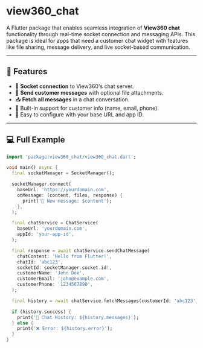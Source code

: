 <!--
This README describes the package. If you publish this package to pub.dev,
this README's contents appear on the landing page for your package.

For information about how to write a good package README, see the guide for
[writing package pages](https://dart.dev/tools/pub/writing-package-pages).

For general information about developing packages, see the Dart guide for
[creating packages](https://dart.dev/guides/libraries/create-packages)
and the Flutter guide for
[developing packages and plugins](https://flutter.dev/to/develop-packages).
-->

# view360_chat

A Flutter package that enables seamless integration of **View360 chat** functionality through real-time socket connection and messaging APIs. This package is ideal for apps that need a customer chat widget with features like file sharing, message delivery, and live socket-based communication.

---

## 🧩 Features

- 🔌 **Socket connection** to View360's chat server.
- 💬 **Send customer messages** with optional file attachments.
- 📥 **Fetch all messages** in a chat conversation.
- 🧾 Built-in support for customer info (name, email, phone).
- 🔧 Easy to configure with your base URL and app ID.

---

## 💻 Full Example

```dart
import 'package:view360_chat/view360_chat.dart';

void main() async {
  final socketManager = SocketManager();

  socketManager.connect(
    baseUrl: 'https://yourdomain.com',
    onMessage: (content, files, response) {
      print('📩 New message: $content');
    },
  );

  final chatService = ChatService(
    baseUrl: 'yourdomain.com',
    appId: 'your-app-id',
  );

  final response = await chatService.sendChatMessage(
    chatContent: 'Hello from Flutter!',
    chatId: 'abc123',
    socketId: socketManager.socket.id!,
    customerName: 'John Doe',
    customerEmail: 'john@example.com',
    customerPhone: '1234567890',
  );

  final history = await chatService.fetchMessages(customerId: 'abc123');

  if (history.success) {
    print('💬 Chat History: ${history.messages}');
  } else {
    print('❌ Error: ${history.error}');
  }
}




